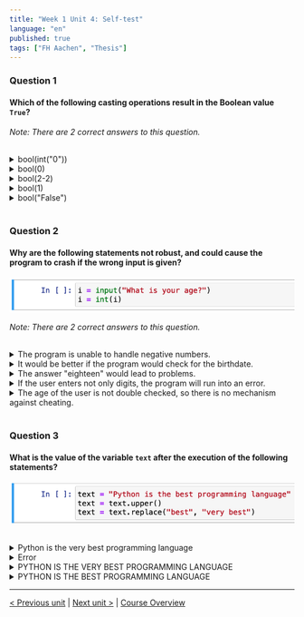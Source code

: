 ```yaml
---
title: "Week 1 Unit 4: Self-test"
language: "en"
published: true
tags: ["FH Aachen", "Thesis"]
---
```


### Question 1

#### Which of the following casting operations result in the Boolean value ```True```?

*Note: There are 2 correct answers to this question.*

<br>

<details>
	<summary>bool(int("0"))</summary>
	<img  src="imgs/cross.png" width="25">
</details>


<details>
	<summary>bool(0)</summary>
	<img  src="imgs/cross.png" width="25">
</details>


<details>
	<summary>bool(2-2)</summary>
	<img  src="imgs/cross.png" width="25">
</details>


<details>
	<summary>bool(1) </summary>
	<img  src="imgs/check.png" width="25">
</details>


<details>
	<summary>bool("False") </summary>
	<img  src="imgs/check.png" width="25">
</details>

<br>

### Question 2

#### Why are the following statements not robust, and could cause the program to crash if the wrong input is given?

<img src=imgs/week1_unit4_f2.png width="600"><br>

*Note: There are 2 correct answers to this question.*

<br>

<details>
	<summary>The program is unable to handle negative numbers.</summary>
	<img  src="imgs/cross.png" width="25">
</details>


<details>
	<summary>It would be better if the program would check for the birthdate.</summary>
	<img  src="imgs/cross.png" width="25">
</details>


<details>
	<summary>The answer "eighteen" would lead to problems.</summary>
	<img  src="imgs/check.png" width="25">
</details>


<details>
	<summary>If the user enters not only digits, the program will run into an error.</summary>
	<img  src="imgs/check.png" width="25">
</details>


<details>
	<summary>The age of the user is not double checked, so there is no mechanism against cheating.</summary>
	<img  src="imgs/cross.png" width="25">
</details>

<br>

### Question 3

#### What is the value of the variable ```text``` after the execution of the following statements?

<img src=imgs/week1_unit4_f3.png width="600"><br><br>

<details>
	<summary>Python is the very best programming language</summary>
	<img  src="imgs/cross.png" width="25">
</details>


<details>
	<summary>Error</summary>
	<img  src="imgs/cross.png" width="25">
</details>


<details>
	<summary>PYTHON IS THE VERY BEST PROGRAMMING LANGUAGE</summary>
	<img  src="imgs/cross.png" width="25">
</details>


<details>
	<summary>PYTHON IS THE BEST PROGRAMMING LANGUAGE</summary>
	<img  src="imgs/check.png" width="25">
</details>

---

[< Previous unit](/teaching/python-mooc/week1_unit5_using_if_statements) | [Next unit >](/teaching/python-mooc/week1_unit4_what_is_a_data_type) |
[Course Overview](/teaching/python-mooc)